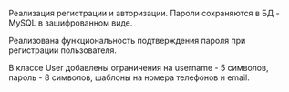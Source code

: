 Реализация регистрации и авторизации. Пароли сохраняются в БД - MySQL в зашифрованном виде.

Реализована функциональность подтверждения пароля при регистрации пользователя.

В классе User добавлены ограничения на username - 5 символов, пароль - 8 символов, шаблоны на номера телефонов и email.